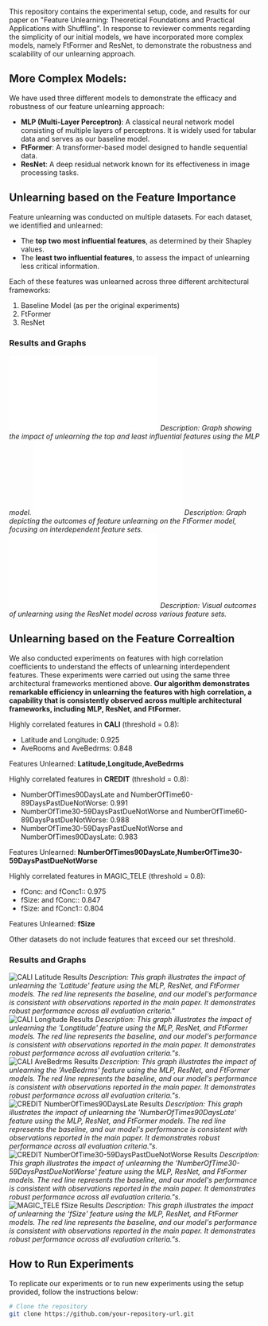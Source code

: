 This repository contains the experimental setup, code, and results for our paper on "Feature Unlearning: Theoretical Foundations and Practical Applications with Shuffling". In response to reviewer comments regarding the simplicity of our initial models, we have incorporated more complex models, namely FtFormer and ResNet, to demonstrate the robustness and scalability of our unlearning approach.

## More Complex Models:
We have used three different models to demonstrate the efficacy and robustness of our feature unlearning approach:

- **MLP (Multi-Layer Perceptron)**: A classical neural network model consisting of multiple layers of perceptrons. It is widely used for tabular data and serves as our baseline model.
- **FtFormer**: A transformer-based model designed to handle sequential data.
- **ResNet**: A deep residual network known for its effectiveness in image processing tasks.

## Unlearning based on the Feature Importance

Feature unlearning was conducted on multiple datasets. For each dataset, we identified and unlearned:
- The **top two most influential features**, as determined by their Shapley values.
- The **least two influential features**, to assess the impact of unlearning less critical information.

Each of these features was unlearned across three different architectural frameworks:
1. Baseline Model (as per the original experiments)
2. FtFormer
3. ResNet

### Results and Graphs
![MLP Results](imgs/different_feature_importance/TRI_mlp.pdf)
*Description: Graph showing the impact of unlearning the top and least influential features using the MLP model.*
![FtFormer Results](imgs/different_feature_importance/TRI_ftformer.pdf)
*Description: Graph depicting the outcomes of feature unlearning on the FtFormer model, focusing on interdependent feature sets.*
![ResNet Results](imgs/different_feature_importance/TRI_resnet.pdf)
*Description: Visual outcomes of unlearning using the ResNet model across various feature sets.*



## Unlearning based on the Feature Correaltion

We also conducted experiments on features with high correlation coefficients to understand the effects of unlearning interdependent features. These experiments were carried out using the same three architectural frameworks mentioned above. **Our algorithm demonstrates remarkable efficiency in unlearning the features with high correlation, a capability that is consistently observed across multiple architectural frameworks, including MLP, ResNet, and FtFormer.**

Highly correlated features in **CALI** (threshold = 0.8):
- Latitude and Longitude: 0.925
- AveRooms and AveBedrms: 0.848
  
Features Unlearned: **Latitude,Longitude,AveBedrms**

Highly correlated features in **CREDIT** (threshold = 0.8):
- NumberOfTimes90DaysLate and NumberOfTime60-89DaysPastDueNotWorse: 0.991
- NumberOfTime30-59DaysPastDueNotWorse and NumberOfTime60-89DaysPastDueNotWorse: 0.988
- NumberOfTime30-59DaysPastDueNotWorse and NumberOfTimes90DaysLate: 0.983
  
Features Unlearned: **NumberOfTimes90DaysLate,NumberOfTime30-59DaysPastDueNotWorse**


Highly correlated features in MAGIC_TELE (threshold = 0.8):
- fConc: and fConc1:: 0.975
- fSize: and fConc:: 0.847
- fSize: and fConc1:: 0.804
  
Features Unlearned: **fSize**

Other datasets do not include features that exceed our set threshold.
 
### Results and Graphs
![CALI Latitude Results](imgs/CALI_Latitude.png)
*Description: This graph illustrates the impact of unlearning the 'Latitude' feature using the MLP, ResNet, and FtFormer models. The red line represents the baseline, and our model's performance is consistent with observations reported in the main paper. It demonstrates robust performance across all evaluation criteria."*
![CALI Longitude Results](imgs/CALI_Longtitude.png)
*Description: This graph illustrates the impact of unlearning the 'Longtitude' feature using the MLP, ResNet, and FtFormer models. The red line represents the baseline, and our model's performance is consistent with observations reported in the main paper. It demonstrates robust performance across all evaluation criteria."s.*
![CALI AveBedrms Results](imgs/CALI_Avgbed.png)
*Description: This graph illustrates the impact of unlearning the 'AveBedrms' feature using the MLP, ResNet, and FtFormer models. The red line represents the baseline, and our model's performance is consistent with observations reported in the main paper. It demonstrates robust performance across all evaluation criteria."s.*
![CREDIT NumberOfTimes90DaysLate Results](imgs/CREDIT_90.png)
*Description: This graph illustrates the impact of unlearning the 'NumberOfTimes90DaysLate' feature using the MLP, ResNet, and FtFormer models. The red line represents the baseline, and our model's performance is consistent with observations reported in the main paper. It demonstrates robust performance across all evaluation criteria."s.*
![CREDIT NumberOfTime30-59DaysPastDueNotWorse Results](imgs/CREDIT_3059.png)
*Description: This graph illustrates the impact of unlearning the 'NumberOfTime30-59DaysPastDueNotWorse' feature using the MLP, ResNet, and FtFormer models. The red line represents the baseline, and our model's performance is consistent with observations reported in the main paper. It demonstrates robust performance across all evaluation criteria."s.*
![MAGIC_TELE fSize Results](imgs/TETL.png)
*Description: This graph illustrates the impact of unlearning the 'fSize' feature using the MLP, ResNet, and FtFormer models. The red line represents the baseline, and our model's performance is consistent with observations reported in the main paper. It demonstrates robust performance across all evaluation criteria."s.*

## How to Run Experiments

To replicate our experiments or to run new experiments using the setup provided, follow the instructions below:

```bash
# Clone the repository
git clone https://github.com/your-repository-url.git
